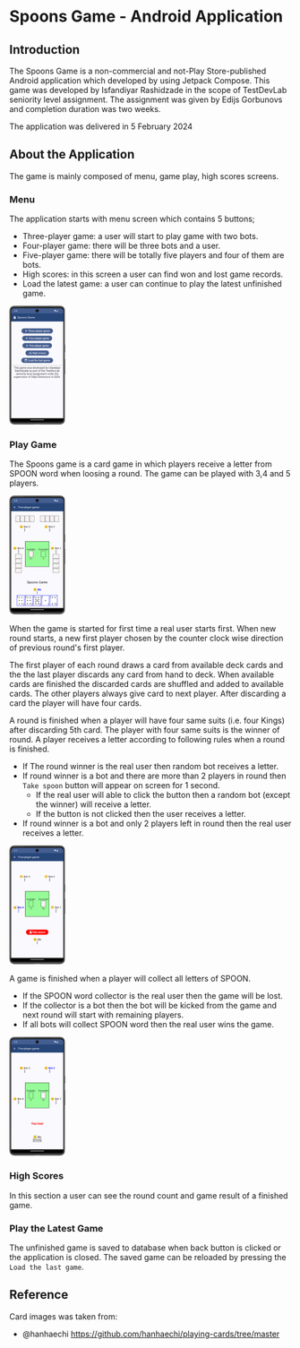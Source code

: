 # Spoons Game - Android Application
## Introduction
The Spoons Game is a non-commercial and not-Play Store-published Android application which developed
by using Jetpack Compose. This game was developed by Isfandiyar Rashidzade in the scope of TestDevLab 
seniority level assignment. The assignment was given by Edijs Gorbunovs and completion duration
was two weeks.

The application was delivered in 5 February 2024

## About the Application
The game is mainly composed of menu, game play, high scores screens.

### Menu
The application starts with menu screen which contains 5 buttons;

- Three-player game: a user will start to play game with two bots.
- Four-player game: there will be three bots and a user.
- Five-player game: there will be totally five players and four of them are bots.
- High scores: in this screen a user can find won and lost game records.
- Load the latest game: a user can continue to play the latest unfinished game.

<img src="./screenshots/menu.png" alt="drawing" width="100" height="212"/>

### Play Game
The Spoons game is a card game in which players receive a letter from SPOON word
when loosing a round. The game can be played with 3,4 and 5 players.

<img src="./screenshots/play_1.png" alt="drawing" width="100" height="212"/>

When the game is started for first time a real user starts first. When new round starts, a new first
player chosen by the counter clock wise direction of previous round's first player.

The first player of each round draws a card from available deck cards 
and the the last player discards any card from hand to deck. When available cards are finished
the discarded cards are shuffled and added to available cards.
The other players always give card to next player. After discarding a card the player will have four cards.

A round is finished when a player will have four same suits (i.e. four Kings) after discarding 5th card. 
The player with four same suits is the winner of round. A player receives a letter according
to following rules when a round is finished.

- If The round winner is the real user then random bot receives a letter.
- If round winner is a bot and there are more than 2 players in round then
`Take spoon` button will appear on screen for 1 second.
  - If the real user will able to click the button then a random bot (except the winner)
  will receive a letter.
  - If the button is not clicked then the user receives a letter.
- If round winner is a bot and only 2 players left in round then the real user receives a letter.

<img src="./screenshots/play_2.png" alt="drawing" width="100" height="212"/>

A game is finished when a player will collect all letters of SPOON. 

- If the SPOON word collector is the real user then the game will be lost. 
- If the collector is a bot then the bot will be kicked from the game 
and next round will start with remaining players.
- If all bots will collect SPOON word then the real user wins the game.

<img src="./screenshots/play_3.png" alt="drawing" width="100" height="212"/>

### High Scores
In this section a user can see the round count and game result of a finished game.

### Play the Latest Game
The unfinished game is saved to database when back button is clicked or the application is closed.
The saved game can be reloaded by pressing the `Load the last game`.

## Reference
Card images was taken from:

- @hanhaechi https://github.com/hanhaechi/playing-cards/tree/master